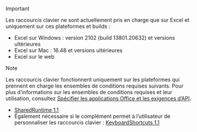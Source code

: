 > [!IMPORTANT]
> Les raccourcis clavier ne sont actuellement pris en charge que sur Excel et uniquement sur ces plateformes et builds :
>
>- Excel sur Windows : version 2102 (build 13801.20632) et versions ultérieures
>- Excel sur Mac : 16.48 et versions ultérieures
>- Excel sur le web

> [!NOTE]
> Les raccourcis clavier fonctionnent uniquement sur les plateformes qui prennent en charge les ensembles de conditions requises suivants. Pour plus d’informations sur les ensembles de conditions requises et leur utilisation, consultez [Spécifier les applications Office et les exigences d’API](../develop/specify-office-hosts-and-api-requirements.md).
>
> - [SharedRuntime 1.1](/javascript/api/requirement-sets/common/shared-runtime-requirement-sets)
> - Également nécessaire si le complément permet à l’utilisateur de personnaliser les raccourcis clavier : [KeyboardShortcuts 1.1](/javascript/api/requirement-sets/common/keyboard-shortcuts-requirement-sets)